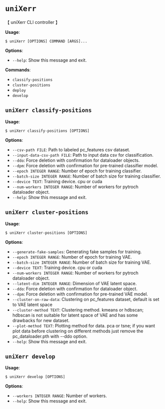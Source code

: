 # `uniXerr`

【  uniXerr CLI controller  】

**Usage**:

```console
$ uniXerr [OPTIONS] COMMAND [ARGS]...
```

**Options**:

* `--help`: Show this message and exit.

**Commands**:

* `classify-positions`
* `cluster-positions`
* `deploy`
* `develop`

## `uniXerr classify-positions`

**Usage**:

```console
$ uniXerr classify-positions [OPTIONS]
```

**Options**:

* `--csv-path FILE`: Path to labeled pc_features csv dataset.
* `--input-data-csv-path FILE`: Path to input data csv for classification.
* `--ddo`: Force deletion with confirmation for dataloader objects.
* `--dpm`: Force deletion with confirmation for pre-trained classifier model.
* `--epoch INTEGER RANGE`: Number of epoch for training classifier.
* `--batch-size INTEGER RANGE`: Number of batch size for training classifier.
* `--device TEXT`: Training device. cpu or cuda
* `--num-workers INTEGER RANGE`: Number of workers for pytroch dataloader object.
* `--help`: Show this message and exit.

## `uniXerr cluster-positions`

**Usage**:

```console
$ uniXerr cluster-positions [OPTIONS]
```

**Options**:

* `--generate-fake-samples`: Generating fake samples for training.
* `--epoch INTEGER RANGE`: Number of epoch for training VAE.
* `--batch-size INTEGER RANGE`: Number of batch size for training VAE.
* `--device TEXT`: Training device. cpu or cuda
* `--num-workers INTEGER RANGE`: Number of workers for pytroch dataloader object.
* `--latent-dim INTEGER RANGE`: Dimension of VAE latent space.
* `--ddo`: Force deletion with confirmation for dataloader object.
* `--dpm`: Force deletion with confirmation for pre-trained VAE model.
* `--cluster-on-raw-data`: Clustering on pc_features dataset, default is set to VAE latent space
* `--cluster-method TEXT`: Clustering method. kmeans or hdbscan; hdbscan is not suitable for latent space of VAE and has some drawbacks for new dataset.
* `--plot-method TEXT`: Plotting method for data. pca or tsne; if you want plot data before clustering on different methods just remove the pc_dataloader.pth with --ddo option.
* `--help`: Show this message and exit.

## `uniXerr develop`

**Usage**:

```console
$ uniXerr develop [OPTIONS]
```

**Options**:

* `--workers INTEGER RANGE`: Number of workers.
* `--help`: Show this message and exit.
